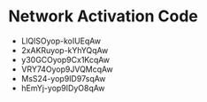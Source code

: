 # Network Activation Code
* LlQlSOyop-koIUEqAw
* 2xAKRuyop-kYhYQqAw
* y30GCOyop9Cx1KcqAw
* VRY74Oyop9JVQMcqAw
* MsS24-yop9ID97sqAw
* hEmYj-yop9IDyO8qAw